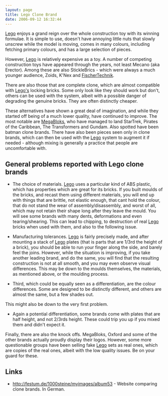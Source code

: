 ```yaml
---
layout: page
title: Lego Clone Brand
date: 2006-09-12 16:32:44
---
```

[Lego](/wiki/lego.html "The best known construction toy") enjoys a grand reign over the whole construction toy with its winning formulae. It is simple to use, doesn't have annoying little nuts that slowly unscrew while the model is moving, comes in many colours, including fetching primary colours, and has a large selection of pieces.

However, [Lego](/wiki/lego.html "The best known construction toy") is relatively expensive as a toy. A number of competing construction toys have appeared through the years, not least Mecano (aka Erector). Among these are also StickleBrics - which were always a much younger audience, Zoids, K'Nex and [FischerTechnik](/wiki/fischertechnik.html "FischerTechnik").

There are also those that are complete clone, which are almost compatible with [Lego's](/wiki/lego.html "The best known construction toy") locking bricks. Some only look like they should work but don't, others can be used with the system, albeit with a possible danger of degrading the genuine bricks. They are often distinctly cheaper.

These alternatives have shown a great deal of imagination, and while they started off being of a much lower quality, have continued to improve. The most notable are [MegaBloks](/wiki/megabloks.html "A Cheaper alternative to Lego"), who have managed to land StarTrek, Pirates of the Caribbean, The Transformers and Gundam. Also spotted have been batman clone brands. There have also been pieces seen only in clone brands, which can then be used with the [Lego](/wiki/lego.html "The best known construction toy") system to augment it if needed - although mixing is generally a practice that people are uncomfortable with.

## General problems reported with Lego clone brands

- The choice of materials. [Lego](/wiki/lego.html "The best known construction toy") uses a particular kind of ABS plastic, which has properties which are great for its bricks. If you built moulds of the bricks, and recast them using different materials, you will end up with things that are brittle, not elastic enough, that cant hold the colour, that do not stand the wear of assembly/disassembly, and worst of all, which may not retain their shape long after they leave the mould. You will see some brands with many dents, deformations and even tearing/shearing. This can lead to chipping, to destruction of real [Lego](/wiki/lego.html "The best known construction toy") bricks when used with them, and also to the following issue.

- Manufacturing tolerances. [Lego](/wiki/lego.html "The best known construction toy") is fairly precisely made, and after mounting a stack of [Lego](/wiki/lego.html "The best known construction toy") plates (that is parts that are 1/3rd the height of a brick), you should be able to run your finger along the side, and barely feel the joins. However, while the situation is improving, if you take another leading brand, and do the same, you will find that the resulting construction is not at all smooth, and you may even observe visual differences. This may be down to the moulds themselves, the materials, as mentioned above, or the moulding process.

- Third, which could be equally seen as a differentiation, are the colour differences. Some are designed to be distinctly different, and others are almost the same, but a few shades out.

This might also be down to the very first problem.

- Again a potential differentiation, some brands come with plates that are half height, and not 2/3rds height. These could trip you up if you mixed them and didn't expect it.

Finally, there are also the knock offs. MegaBloks, Oxford and some of the other brands actually proudly display their logos. However, some more questionable groups have been selling fake [Lego](/wiki/lego.html "The best known construction toy") sets as real ones, which are copies of the real ones, albeit with the low quality issues. Be on your guard for these.

## Links

- <http://festum.de/1000steine/myimages/album53> - Website comparing clone brands. In German.

